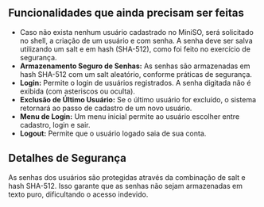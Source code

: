 <!DOCTYPE html>
<html lang="pt-BR">
<head>
    <meta charset="UTF-8">
</head>
<body>

<h2>Funcionalidades que ainda precisam ser feitas</h2>
<ul>
    <li>Caso não exista nenhum usuário cadastrado no MiniSO, será solicitado no shell, a criação de um usuário e com senha. A senha deve ser salva utilizando um salt e em hash (SHA-512), como foi feito no exercício de segurança.</li>
    <li><strong>Armazenamento Seguro de Senhas:</strong> As senhas são armazenadas em hash SHA-512 com um salt aleatório, conforme práticas de segurança.</li>
    <li><strong>Login:</strong> Permite o login de usuários registrados. A senha digitada não é exibida (com asteriscos ou oculta).</li>
    <li><strong>Exclusão de Último Usuário:</strong> Se o último usuário for excluído, o sistema retornará ao passo de cadastro de um novo usuário.</li>
    <li><strong>Menu de Login:</strong> Um menu inicial permite ao usuário escolher entre cadastro, login e sair.</li>
    <li><strong>Logout:</strong> Permite que o usuário logado saia de sua conta.</li>
</ul>

<h2>Detalhes de Segurança</h2>
<p>As senhas dos usuários são protegidas através da combinação de salt e hash SHA-512. Isso garante que as senhas não sejam armazenadas em texto puro, dificultando o acesso indevido.</p>

</body>
</html>
